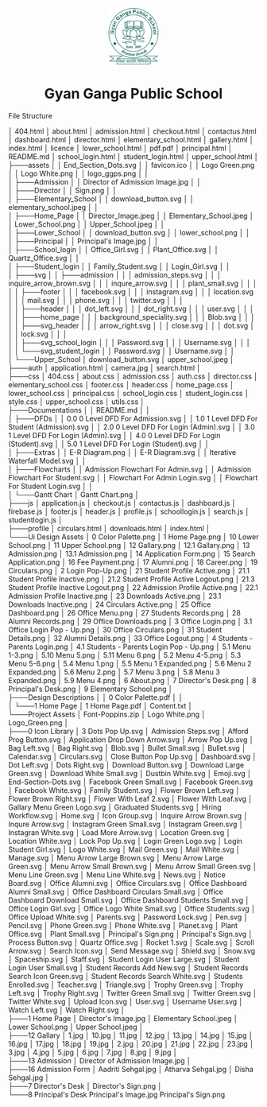 <div align="center">
  <a href="https://flyingsonu122.github.io/Admission-Management-System/"><img src="./Ui Design Assets/Project Assets/Logo_Green.png" alt="Gyan Ganga Public School" width="100"></a>
</div>

<h1 align="center">
  Gyan Ganga Public School
</h1>

File Structure


│   404.html
│   about.html
│   admission.html
│   checkout.html
│   contactus.html
│   dashboard.html
│   director.html
│   elementary_school.html
│   gallery.html
│   index.html
│   licence
│   lower_school.html
│   pdf.pdf
│   principal.html
│   README.md
│   school_login.html
│   student_login.html
│   upper_school.html
│   
├───assets
│   │   End_Section_Dots.svg
│   │   favicon.ico
│   │   Logo Green.png
│   │   Logo White.png
│   │   logo_ggps.png
│   │   
│   ├───Admission
│   │       Director of Admission Image.jpg
│   │       
│   ├───Director
│   │       Sign.png
│   │       
│   ├───Elementary_School
│   │       download_button.svg
│   │       elementary_school.jpeg
│   │       
│   ├───Home_Page
│   │       Director_Image.jpeg
│   │       Elementary_School.jpeg
│   │       Lower_School.png
│   │       Upper_School.jpeg
│   │       
│   ├───Lower_School
│   │       download_button.svg
│   │       lower_school.png
│   │       
│   ├───Principal
│   │       Principal's Image.jpg
│   │       
│   ├───School_login
│   │       Office_Girl.svg
│   │       Plant_Office.svg
│   │       Quartz_Office.svg
│   │       
│   ├───Student_login
│   │       Family_Student.svg
│   │       Login_Girl.svg
│   │       
│   ├───svg
│   │   ├───admission
│   │   │       admission_steps.svg
│   │   │       inquire_arrow_brown.svg
│   │   │       inqure_arrow.svg
│   │   │       plant_small.svg
│   │   │       
│   │   ├───footer
│   │   │       facebook.svg
│   │   │       instagram.svg
│   │   │       location.svg
│   │   │       mail.svg
│   │   │       phone.svg
│   │   │       twitter.svg
│   │   │       
│   │   ├───header
│   │   │       dot_left.svg
│   │   │       dot_right.svg
│   │   │       user.svg
│   │   │       
│   │   ├───home_page
│   │   │       background_speciality.svg
│   │   │       Blob.svg
│   │   │       
│   │   ├───svg_header
│   │   │       arrow_right.svg
│   │   │       close.svg
│   │   │       dot.svg
│   │   │       lock.svg
│   │   │       
│   │   ├───svg_school_login
│   │   │       Password.svg
│   │   │       Username.svg
│   │   │       
│   │   └───svg_student_login
│   │           Password.svg
│   │           Username.svg
│   │           
│   └───Upper_School
│           download_button.svg
│           upper_school.jpeg
│           
├───auth
│       application.html
│       camera.jpg
│       search.html
│       
├───css
│       404.css
│       about.css
│       admission.css
│       auth.css
│       director.css
│       elementary_school.css
│       footer.css
│       header.css
│       home_page.css
│       lower_school.css
│       principal.css
│       school_login.css
│       student_login.css
│       style.css
│       upper_school.css
│       utils.css
│       
├───Documentations
│   │   README.md
│   │   
│   ├───DFDs
│   │       0.0 0 Level DFD For Admission.svg
│   │       1.0 1 Level DFD For Student (Admission).svg
│   │       2.0 0 Level DFD For Login (Admin).svg
│   │       3.0 1 Level DFD For Login (Admin).svg
│   │       4.0 0 Level DFD For Login (Student).svg
│   │       5.0 1 Level DFD For Login (Student).svg
│   │       
│   ├───Extras
│   │       E-R Diagram.png
│   │       E-R Diagram.svg
│   │       Iterative Waterfall Model.svg
│   │       
│   ├───Flowcharts
│   │       Admission Flowchart For Admin.svg
│   │       Admission Flowchart For Student.svg
│   │       Flowchart For Admin Login.svg
│   │       Flowchart For Student Login.svg
│   │       
│   └───Gantt Chart
│           Gantt Chart.png
│           
├───js
│       application.js
│       checkout.js
│       contactus.js
│       dashboard.js
│       firebase.js
│       footer.js
│       header.js
│       profile.js
│       schoollogin.js
│       search.js
│       studentlogin.js
│       
├───profile
│       circulars.html
│       downloads.html
│       index.html
│       
└───Ui Design Assets
    │   0 Color Palette.png
    │   1 Home Page.png
    │   10 Lower School.png
    │   11 Upper School.png
    │   12 Gallary.png
    │   12.1 Gallary.png
    │   13 Admission.png
    │   13.1 Admission.png
    │   14 Application Form.png
    │   15 Search Application.png
    │   16 Fee Payment.png
    │   17 Alumni.png
    │   18 Career.png
    │   19 Circulars.png
    │   2 Login Pop-Up.png
    │   21 Student Profile Active.png
    │   21.1 Student Profile Inactive.png
    │   21.2 Student Profile Active Logout.png
    │   21.3 Student Profile Inactive Logout.png
    │   22 Admission Profile Active.png
    │   22.1 Admission Profile Inactive.png
    │   23 Downloads Active.png
    │   23.1 Downloads Inactive.png
    │   24 Circulars Active.png
    │   25 Office Dashboard.png
    │   26 Office Menu.png
    │   27 Students Records.png
    │   28 Alumni Records.png
    │   29 Office Downloads.png
    │   3 Office Login.png
    │   3.1 Office Login Pop - Up.png
    │   30 Office Circulars.png
    │   31 Student Details.png
    │   32 Alumni Details.png
    │   33 Office Logout.png
    │   4 Students - Parents Login.png
    │   4.1 Students - Parents Login Pop - Up.png
    │   5.1 Menu 1-3.png
    │   5.10 Menu 5.png
    │   5.11 Menu 6.png
    │   5.2 Menu 4-5.png
    │   5.3 Menu 5-6.png
    │   5.4 Menu 1.png
    │   5.5 Menu 1 Expanded.png
    │   5.6 Menu 2 Expanded.png
    │   5.6 Menu 2.png
    │   5.7 Menu 3.png
    │   5.8 Menu 3 Expanded.png
    │   5.9 Menu 4.png
    │   6 About.png
    │   7 Director's Desk.png
    │   8 Principal's Desk.png
    │   9 Elementary School.png
    │   
    ├───Design Descriptions
    │   │   0 Color Palette.pdf
    │   │   
    │   └───1 Home Page
    │           1 Home Page.pdf
    │           Content.txt
    │           
    └───Project Assets
        │   Font-Poppins.zip
        │   Logo White.png
        │   Logo_Green.png
        │   
        ├───0 Icon Library
        │       3 Dots Pop Up.svg
        │       Admission Steps.svg
        │       Afford Prog Button.svg
        │       Application Drop Down Arrow.svg
        │       Arrow Pop Up.svg
        │       Bag Left.svg
        │       Bag Right.svg
        │       Blob.svg
        │       Bullet Small.svg
        │       Bullet.svg
        │       Calendar.svg
        │       Circulars.svg
        │       Close Button Pop Up.svg
        │       Dashboard.svg
        │       Dot Left.svg
        │       Dots Right.svg
        │       Download Button.svg
        │       Download Large Green.svg
        │       Download White Small.svg
        │       Dustbin White.svg
        │       Emoji.svg
        │       End-Section-Dots.svg
        │       Facebook Green Small.svg
        │       Facebook Green.svg
        │       Facebook White.svg
        │       Family Student.svg
        │       Flower Brown Left.svg
        │       Flower Brown Right.svg
        │       Flower With Leaf 2.svg
        │       Flower With Leaf.svg
        │       Gallary Menu Green Logo.svg
        │       Graduated Students.svg
        │       Hiring Workflow.svg
        │       Home.svg
        │       Icon Group.svg
        │       Inquire Arrow Brown.svg
        │       Inqure Arrow.svg
        │       Instagram Green Small.svg
        │       Instagram Green.svg
        │       Instagran White.svg
        │       Load More Arrow.svg
        │       Location Green.svg
        │       Location White.svg
        │       Lock Pop Up.svg
        │       Login Green Logo.svg
        │       Login Student Girl.svg
        │       Logo White.svg
        │       Mail Green.svg
        │       Mail White.svg
        │       Manage.svg
        │       Menu Arrow Large Brown.svg
        │       Menu Arrow Large Green.svg
        │       Menu Arrow Small Brown.svg
        │       Menu Arrow Small Green.svg
        │       Menu Line Green.svg
        │       Menu Line White.svg
        │       News.svg
        │       Notice Board.svg
        │       Office Alumni.svg
        │       Office Circulars.svg
        │       Office Dashboard Alumni Small.svg
        │       Office Dashboard Circulars Small.svg
        │       Office Dashboard Download Small.svg
        │       Office Dashboard Students Small.svg
        │       Office Login Girl.svg
        │       Office Logo White Small.svg
        │       Office Students.svg
        │       Office Upload White.svg
        │       Parents.svg
        │       Password Lock.svg
        │       Pen.svg
        │       Pencil.svg
        │       Phone Green.svg
        │       Phone White.svg
        │       Planet.svg
        │       Plant Office.svg
        │       Plant Small.svg
        │       Principal's Sign.png
        │       Principal's Sign.svg
        │       Process Button.svg
        │       Quartz Office.svg
        │       Rocket 1.svg
        │       Scale.svg
        │       Scroll Arrow.svg
        │       Search Icon.svg
        │       Send Message.svg
        │       Shield.svg
        │       Snow.svg
        │       Spaceship.svg
        │       Staff.svg
        │       Student Login User Large.svg
        │       Student Login User Small.svg
        │       Student Records Add New.svg
        │       Student Records Search Icon Green.svg
        │       Student Records Search White.svg
        │       Students Enrolled.svg
        │       Teacher.svg
        │       Triangle.svg
        │       Trophy Green.svg
        │       Trophy Left.svg
        │       Trophy Right.svg
        │       Twitter Green Small.svg
        │       Twitter Green.svg
        │       Twitter White.svg
        │       Upload Icon.svg
        │       User.svg
        │       Username User.svg
        │       Watch Left.svg
        │       Watch Right.svg
        │       
        ├───1 Home Page
        │       Director's Image.jpg
        │       Elementary School.jpeg
        │       Lower School.png
        │       Upper School.jpeg
        │       
        ├───12 Gallary
        │       1.jpg
        │       10.jpg
        │       11.jpg
        │       12.jpg
        │       13.jpg
        │       14.jpg
        │       15.jpg
        │       16.jpg
        │       17.jpg
        │       18.jpg
        │       19.jpg
        │       2.jpg
        │       20.jpg
        │       21.jpg
        │       22.jpg
        │       23.jpg
        │       3.jpg
        │       4.jpg
        │       5.jpg
        │       6.jpg
        │       7.jpg
        │       8.jpg
        │       9.jpg
        │       
        ├───13 Admission
        │       Director of Admission Image.jpg
        │       
        ├───16 Admission Form
        │       Aadriti Sehgal.jpg
        │       Atharva Sehgal.jpg
        │       Disha Sehgal.jpg
        │       
        ├───7 Director's Desk
        │       Director's Sign.png
        │       
        └───8 Principal's Desk
                Principal's Image.jpg
                Principal's Sign.png
                
